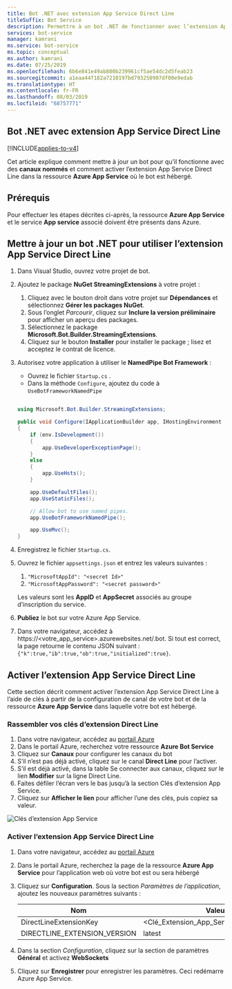 ```yaml
---
title: Bot .NET avec extension App Service Direct Line
titleSuffix: Bot Service
description: Permettre à un bot .NET de fonctionner avec l’extension App Service Direct Line
services: bot-service
manager: kamrani
ms.service: bot-service
ms.topic: conceptual
ms.author: kamrani
ms.date: 07/25/2019
ms.openlocfilehash: 6b6e841e49ab800b239961cf5ae54dc2d5feab23
ms.sourcegitcommit: a1eaa44f182a7210197bd793250907df00e9edab
ms.translationtype: HT
ms.contentlocale: fr-FR
ms.lasthandoff: 08/03/2019
ms.locfileid: "68757771"
---
```

## <a name="net-bot-with-direct-line-app-service-extension"></a>Bot .NET avec extension App Service Direct Line

[!INCLUDE[applies-to-v4](includes/applies-to.md)]

Cet article explique comment mettre à jour un bot pour qu’il fonctionne avec des **canaux nommés** et comment activer l’extension App Service Direct Line dans la ressource **Azure App Service** où le bot est hébergé.  

## <a name="prerequisites"></a>Prérequis

Pour effectuer les étapes décrites ci-après, la ressource **Azure App Service** et le service **App service** associé doivent être présents dans Azure.

## <a name="update-net-bot-to-use-direct-line-app-service-extension"></a>Mettre à jour un bot .NET pour utiliser l’extension App Service Direct Line

1. Dans Visual Studio, ouvrez votre projet de bot.
1. Ajoutez le package **NuGet StreamingExtensions** à votre projet :
    1. Cliquez avec le bouton droit dans votre projet sur **Dépendances** et sélectionnez **Gérer les packages NuGet**.
    1. Sous l’onglet *Parcourir*, cliquez sur **Inclure la version préliminaire** pour afficher un aperçu des packages.
    1. Sélectionnez le package **Microsoft.Bot.Builder.StreamingExtensions**.
    1. Cliquez sur le bouton **Installer** pour installer le package ; lisez et acceptez le contrat de licence.
1. Autorisez votre application à utiliser le **NamedPipe Bot Framework** :
    - Ouvrez le fichier `Startup.cs` .
    - Dans la méthode ``Configure``, ajoutez du code à ``UseBotFrameworkNamedPipe``

    ```csharp

    using Microsoft.Bot.Builder.StreamingExtensions;

    public void Configure(IApplicationBuilder app, IHostingEnvironment env)
    {
        if (env.IsDevelopment())
        {
            app.UseDeveloperExceptionPage();
        }
        else
        {
            app.UseHsts();
        }

        app.UseDefaultFiles();
        app.UseStaticFiles();

        // Allow bot to use named pipes.
        app.UseBotFrameworkNamedPipe();

        app.UseMvc();
    }
    ```

1. Enregistrez le fichier `Startup.cs`.
1. Ouvrez le fichier `appsettings.json` et entrez les valeurs suivantes :
    1. `"MicrosoftAppId": "<secret Id>"`
    1. `"MicrosoftAppPassword": "<secret password>"`

    Les valeurs sont les **AppID** et **AppSecret** associés au groupe d’inscription du service.

1. **Publiez** le bot sur votre Azure App Service.
1. Dans votre navigateur, accédez à https://<votre_app_service>.azurewebsites.net/.bot. Si tout est correct, la page retourne le contenu JSON suivant : `{"k":true,"ib":true,"ob":true,"initialized":true}`.

## <a name="enable-direct-line-app-service-extension"></a>Activer l’extension App Service Direct Line

Cette section décrit comment activer l’extension App Service Direct Line à l’aide de clés à partir de la configuration de canal de votre bot et de la ressource **Azure App Service** dans laquelle votre bot est hébergé.

### <a name="gather-your-direct-line-extension-keys"></a>Rassembler vos clés d’extension Direct Line

1. Dans votre navigateur, accédez au [portail Azure](https://portal.azure.com/)
1. Dans le portail Azure, recherchez votre ressource **Azure Bot Service**
1. Cliquez sur **Canaux** pour configurer les canaux du bot
1. S’il n’est pas déjà activé, cliquez sur le canal **Direct Line** pour l’activer. 
1. S’il est déjà activé, dans la table Se connecter aux canaux, cliquez sur le lien **Modifier** sur la ligne Direct Line.
1. Faites défiler l’écran vers le bas jusqu’à la section Clés d’extension App Service. 
1. Cliquez sur **Afficher le lien** pour afficher l’une des clés, puis copiez sa valeur.

![Clés d’extension App Service](./media/channels/direct-line-extension-extension-keys.png)

### <a name="enable-the-direct-line-app-service-extension"></a>Activer l’extension App Service Direct Line

1. Dans votre navigateur, accédez au [portail Azure](https://portal.azure.com/)
1. Dans le portail Azure, recherchez la page de la ressource **Azure App Service** pour l’application web où votre bot est ou sera hébergé
1. Cliquez sur **Configuration**. Sous la section *Paramètres de l’application*, ajoutez les nouveaux paramètres suivants :

    |Nom|Valeur|
    |---|---|
    |DirectLineExtensionKey|<Clé_Extension_App_Service_De_Section_1>|
    |DIRECTLINE_EXTENSION_VERSION|latest|

1. Dans la section *Configuration*, cliquez sur la section de paramètres **Général** et activez **WebSockets**
1. Cliquez sur **Enregistrer** pour enregistrer les paramètres. Ceci redémarre Azure App Service.
